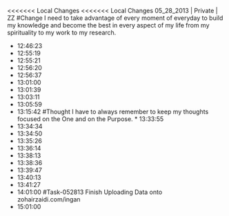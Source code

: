 <<<<<<< Local Changes
<<<<<<< Local Changes
05_28_2013 | Private | ZZ 
#Change
I need to take advantage of every moment of everyday to build my knowledge and become the best in every aspect of my life from my spirituality to my work to my research. 
* 12:46:23
* 12:55:19
* 12:55:21
* 12:56:20
* 12:56:37
* 13:01:00
* 13:01:39
* 13:03:11
* 13:05:59
* 13:15:42
#Thought
I have to always remember to keep my thoughts focused on the One and on the Purpose. * 13:33:55
* 13:34:34
* 13:34:50
* 13:35:26
* 13:36:14
* 13:38:13
* 13:38:36
* 13:39:47
* 13:40:13
* 13:41:27
* 14:01:00
#Task-052813 Finish Uploading Data onto zohairzaidi.com/ingan
* 15:01:00
